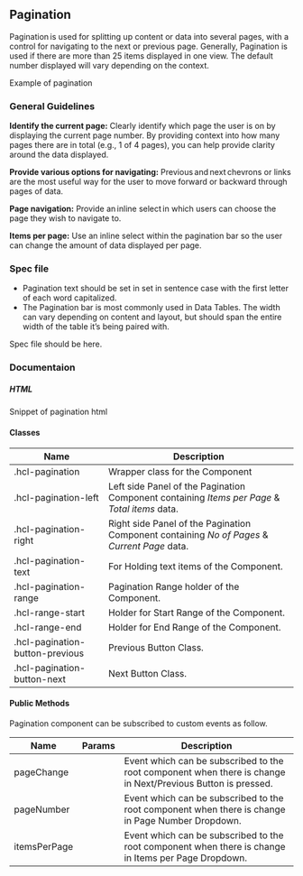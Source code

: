 
## Pagination

Pagination is used for splitting up content or data into several pages, with a control for navigating to the next or previous page. Generally, Pagination is used if there are more than 25 items displayed in one view. The default number displayed will vary depending on the context.

Example of pagination



### General Guidelines

**Identify the current page:** Clearly identify which page the user is on by displaying the current page number. By providing context into how many pages there are in total (e.g., 1 of 4 pages), you can help provide clarity around the data displayed. 

**Provide various options for navigating:** Previous and next chevrons or links are the most useful way for the user to move forward or backward through pages of data.

**Page navigation:** Provide an inline select in which users can choose the page they wish to navigate to.

**Items per page:** Use an inline select within the pagination bar so the user can change the amount of data displayed per page. 



### Spec file

- Pagination text should be set in set in sentence case with the first letter of each word capitalized. 
- The Pagination bar is most commonly used in Data Tables. The width can vary depending on content and layout, but should span the entire width of the table it’s being paired with.

Spec file should be here.



### Documentaion

##### HTML

Snippet of pagination html

#### Classes

| Name                               | Description                                                                                   |
|------------------------------------|-----------------------------------------------------------------------------------------------|
| .hcl-pagination                    | Wrapper class for the Component                                                               |
| .hcl-pagination-left               | Left side Panel of the Pagination Component containing _Items per Page_ & _Total items_ data. |
| .hcl-pagination-right              | Right side Panel of the Pagination Component containing _No of Pages_ & _Current Page_ data.  |
| .hcl-pagination-text               | For Holding text items of the Component.                                                      |
| .hcl-pagination-range              | Pagination Range holder of the Component.                                                     |
| .hcl-range-start                   | Holder for Start Range of the Component.                                                      |
| .hcl-range-end                     | Holder for End Range of the Component.                                                        |
| .hcl-pagination-button-previous    | Previous Button Class.                                                                        |
| .hcl-pagination-button-next        | Next Button Class.                                                                            |

#### Public Methods

Pagination component can be subscribed to custom events as follow.

| Name          | Params | Description                                                                                                  |
|---------------|--------|--------------------------------------------------------------------------------------------------------------|
| pageChange    |        | Event which can be subscribed to the root component when there is change in Next/Previous Button is pressed. |
| pageNumber    |        | Event which can be subscribed to the root component when there is change in Page Number Dropdown.            |
| itemsPerPage  |        | Event which can be subscribed to the root component when there is change in Items per Page Dropdown.         |